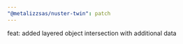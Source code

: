```yaml
---
"@metalizzsas/nuster-twin": patch
---
```


feat: added layered object intersection with additional data

